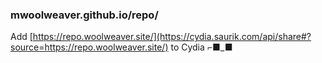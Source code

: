 ### mwoolweaver.github.io/repo/



Add [https://repo.woolweaver.site/](https://cydia.saurik.com/api/share#?source=https://repo.woolweaver.site/) to Cydia ⌐■_■
